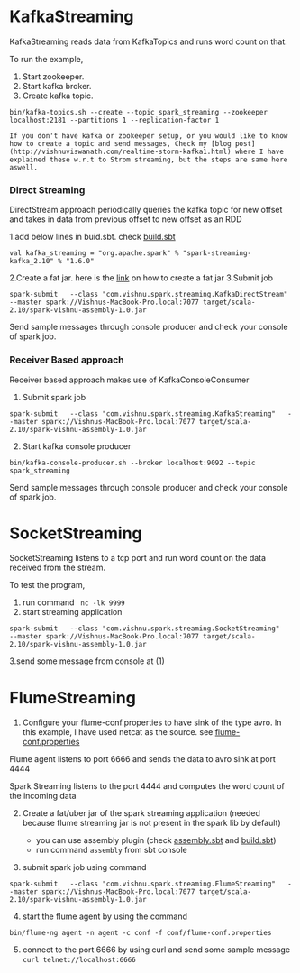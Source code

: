 # KafkaStreaming

KafkaStreaming reads data from KafkaTopics and runs word count on that.

To run the example,

1. Start zookeeper.
2. Start kafka broker.
3. Create kafka topic.<br/>

  ```
bin/kafka-topics.sh --create --topic spark_streaming --zookeeper localhost:2181 --partitions 1 --replication-factor 1
  ```
  
    If you don't have kafka or zookeeper setup, or you would like to know how to create a topic and send messages, Check my [blog post](http://vishnuviswanath.com/realtime-storm-kafka1.html) where I have explained these w.r.t to Strom streaming, but the steps are same here aswell.
 
### Direct Streaming
DirectStream approach periodically queries the kafka topic for new offset and takes in data
from previous offset to new offset as an RDD

1.add below lines in buid.sbt. check [build.sbt](../build.sbt)
```
val kafka_streaming = "org.apache.spark" % "spark-streaming-kafka_2.10" % "1.6.0"
```
2.Create a fat jar. here is the [link]() on how to create a fat jar
3.Submit job
```
spark-submit   --class "com.vishnu.spark.streaming.KafkaDirectStream"   --master spark://Vishnus-MacBook-Pro.local:7077 target/scala-2.10/spark-vishnu-assembly-1.0.jar
```
Send sample messages through console producer and check your console of spark job.
 
### Receiver Based approach 

    
Receiver based approach makes use of KafkaConsoleConsumer

1. Submit spark job

  ```
spark-submit   --class "com.vishnu.spark.streaming.KafkaStreaming"   --master spark://Vishnus-MacBook-Pro.local:7077 target/scala-2.10/spark-vishnu-assembly-1.0.jar
  ```

2. Start kafka console producer
```
bin/kafka-console-producer.sh --broker localhost:9092 --topic spark_streaming
```

Send sample messages through console producer and check your console of spark job.

# SocketStreaming

SocketStreaming listens to a tcp port and run word count on the data received from the stream.

To test the program,

1. run command ` nc -lk 9999`
2.  start streaming application
```
spark-submit   --class "com.vishnu.spark.streaming.SocketStreaming"   --master spark://Vishnus-MacBook-Pro.local:7077 target/scala-2.10/spark-vishnu-assembly-1.0.jar
```
3.send some message from console at (1)

# FlumeStreaming

1. Configure your flume-conf.properties to have sink of the type avro.
  In this example, I have used netcat as the source. see [flume-conf.properties](/Flume/src/com/vishnu/flume/config/flume-conf_spark.properties)

  Flume agent listens to port 6666 and sends the data to avro sink at port 4444
  
  Spark Streaming listens to the port 4444 and computes the word count of the incoming data
  
2. Create a fat/uber jar of the spark streaming application (needed because flume streaming jar is not present in the spark lib by default)
   - you can use assembly plugin (check [assembly.sbt](/spark/project/assembly.sbt) and [build.sbt](/spark/build.sbt))
   - run command `assembly` from sbt console

3. submit spark job using command
  ```
  spark-submit   --class "com.vishnu.spark.streaming.FlumeStreaming"   --master spark://Vishnus-MacBook-Pro.local:7077 target/scala-2.10/spark-vishnu-assembly-1.0.jar
  ```
  
4. start the flume agent by using the command
  ```
  bin/flume-ng agent -n agent -c conf -f conf/flume-conf.properties
  ```

5. connect to the port 6666 by using curl and send some sample message
  `curl telnet://localhost:6666`
